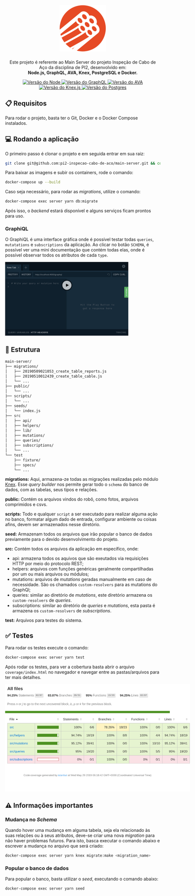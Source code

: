 
<h1 align="center">
  <a href="https://github.com/pi2-fga/201901-InspecaoCaboDeAco-MainServer" target="_blank">
    <img style="max-width: 150px" src="./docs/logo.png" />
  </a>
</h1>

<p align="center">
  Este projeto é referente ao Main Server do projeto Inspeção de Cabo de Aço da disciplina de PI2, desenvolvido em:<br>
  <strong>Node.js, GraphQL, AVA, Knex, PostgreSQL e Docker.</strong>
</p>

<p align="center">
  <a href="https://nodejs.org/es/blog/release/v10.15.3/">
    <img src="https://img.shields.io/badge/node-v10.15.3-brightgreen.svg" alt="Versão do Node" />
  </a>
  <a href="https://graphql.org/">
    <img src="https://img.shields.io/badge/graphql-14.1.1-ff69b4.svg" alt="Versão do GraphQL" />
  </a>
  <a href="https://github.com/avajs/ava">
    <img src="https://img.shields.io/badge/ava-1.0.0-807EF9.svg" alt="Versão do AVA" />
  </a>
  <a href="https://knexjs.org/">
    <img src="https://img.shields.io/badge/knex-0.16.3-orange.svg" alt="Versão do Knex.js" />
  </a>
  <a href="https://www.postgresql.org/">
    <img src="https://img.shields.io/badge/postgres-11.2-blue.svg" alt="Versão do Postgres" />
  </a>
</p>

## 📋 Requisitos

Para rodar o projeto, basta ter o Git, Docker e o Docker Compose instalados.

## 💻 Rodando a aplicação

O primeiro passo é clonar o projeto e em seguida entrar em sua raiz:

```sh
git clone git@github.com:pi2-inspecao-cabo-de-aco/main-server.git && cd main-server
```

Para baixar as imagens e subir os containers, rode o comando:

```sh
docker-compose up --build
```

Caso seja necessário, para rodar as _migrations_, utilize o comando:

```sh
docker-compose exec server yarn db:migrate
```

Após isso, o _backend_ estará disponível e alguns serviços ficam prontos para uso.

### GraphiQL

O GraphiQL é uma interface gráfica onde é possível testar todas `queries`, `mutatations` e `subscriptions` da aplicação. Ao clicar no botão `SCHEMA`, é possível ver uma mini documentação que contém todas elas, onde é possível observar todos os atributos de cada `type`.

<a href="http://localhost:4000/graphql" target="_blank">
  <img style="max-width: 400px" src="./docs/graphiql.png" />
</a>

## 📂 Estrutura

```
main-server/
├── migrations/
│   ├── 20190509021053_create_table_reports.js
│   ├── 20190510012439_create_table_cable.js
│   └── ...
├── public/
│   └── ...
├── scripts/
│   └── ...
├── seeds/
│   └── index.js
├── src
│   ├── api/
│   ├── helpers/
│   ├── lib/
│   ├── mutations/
│   ├── queries/
│   ├── subscriptions/
│   └── ...
└── test
    ├── fixture/
    ├── specs/
    └── ...
```

**migrations:** Aqui, armazena-ze todas as migrações realizadas pelo módulo [Knex](https://knexjs.org/). Esse _query builder_ nos permite gerar todo o `schema` do banco de dados, com as tabelas, seus tipos e relações.

**public:** Contém os arquivos vindos do robô, como fotos, arquivos comprimidos e csvs.

**scripts:** Todo e qualquer `script` a ser executado para realizar alguma ação no banco, formatar algum dado de entrada, configurar ambiente ou coisas afins, devem ser armazenados nesse diretório.

**seed:** Armazenam todos os arquivos que irão popular o banco de dados previamente para o devido desenvolvimento do projeto.

**src:** Contém todos os arquivos da aplicação em específico, onde:
- api: armazena todos os aquivos que são exeutados via requisições HTTP por meio do protocolo REST;
- helpers: arquivos com funções genéricas geralmente compartilhadas por um ou mais arquivos ou módulos;
- mutations: arquivos de _mutations_ geradas manualmente em caso de necessidade. São os chamados `custom-resolvers` para as mutations do GraphQl;
- queries: similar ao diretório de _mutations_, este diretório armazena os `custom-resolvers` de _queries_.
- subscriptions: similar ao diretório de _queries_ e _mutations_, esta pasta é armazena os `custom-resolvers` de _subscriptions_.

**test:** Arquivos para testes do sistema.

## ✅ Testes

Para rodar os testes execute o comando:

```sh
docker-compose exec server yarn test
```
Após rodar os testes, para ver a cobertura basta abrir o arquivo `coverage/index.html` no navegador e navegar entre as pastas/arquivos para ter mais detalhes.

<img style="max-width: 600px" src="./docs/coverage.png" />

## ⚠ Informações importantes

### Mudança no _Schema_

Quando hover uma mudança em alguma tabela, seja ela relacionado às suas relações ou à seus atributos, deve-se criar uma nova _migration_ para não haver problemas futuros. Para isto, basca executar o comando abaixo e escrever a mudança no arquivo que será criado:

```sh
docker-compose exec server yarn knex migrate:make <migration_name>
```

### Popular o banco de dados

Para popular o banco, basta utilizar o _seed_, executando o comando abaixo:

```sh
docker-compose exec server yarn seed
```

